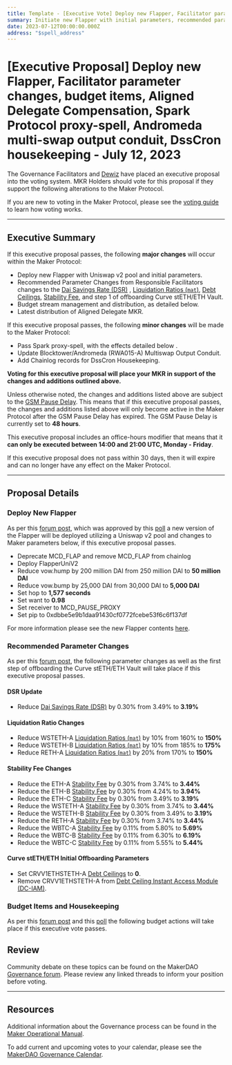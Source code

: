 ```yaml
---
title: Template - [Executive Vote] Deploy new Flapper, Facilitator parameter changes, budget items, Aligned Delegate Compensation, Spark Protocol proxy-spell, Andromeda multi-swap output conduit, DssCron housekeeping  - July 12, 2023
summary: Initiate new Flapper with initial parameters, recommended parameter changes from Responsible Facilitators including step one of Curve stETH/ETH pool vault offboarding, Core Unit Vesting for DUX-001 and DECO-001 + Jetstream and Chronicle streams, latest Aligned Delegate Compensation, trigger Spark proxy-spell, BlockTower/Andromeda (RWA015-A) output conduit change for multi-swap, adding current state of DssCron to Chainlog. 
date: 2023-07-12T00:00:00.000Z
address: "$spell_address"
---
```

# [Executive Proposal] Deploy new Flapper, Facilitator parameter changes, budget items, Aligned Delegate Compensation, Spark Protocol proxy-spell, Andromeda multi-swap output conduit, DssCron housekeeping  - July 12, 2023

The Governance Facilitators and [Dewiz](https://dewiz.xyz/) have placed an executive proposal into the voting system. MKR Holders should vote for this proposal if they support the following alterations to the Maker Protocol.

If you are new to voting in the Maker Protocol, please see the [voting guide](https://manual.makerdao.com/governance/voting-in-makerdao/on-chain-governance) to learn how voting works.

---

## Executive Summary

If this executive proposal passes, the following **major changes** will occur within the Maker Protocol:
- Deploy new Flapper with Uniswap v2 pool and initial parameters.
- Recommended Parameter Changes from Responsible Facilitators changes to the [Dai Savings Rate (DSR)](https://manual.makerdao.com/parameter-index/core/param-dai-savings-rate) , [Liquidation Ratios (`mat`)](https://manual.makerdao.com/parameter-index/vault-risk/param-liquidation-ratio), [Debt Ceilings](https://manual.makerdao.com/parameter-index/vault-risk/param-debt-ceiling), [Stability Fee](https://manual.makerdao.com/parameter-index/vault-risk/param-stability-fee), and step 1 of offboarding Curve stETH/ETH Vault.
- Budget stream management and distribution, as detailed below.
- Latest distribution of Aligned Delegate MKR. 

If this executive proposal passes, the following **minor changes** will be made to the Maker Protocol:
- Pass Spark proxy-spell, with the effects detailed below .
- Update Blocktower/Andromeda (RWA015-A) Multiswap Output Conduit.
- Add Chainlog records for DssCron Housekeeping. 

**Voting for this executive proposal will place your MKR in support of the changes and additions outlined above.**

Unless otherwise noted, the changes and additions listed above are subject to the [GSM Pause Delay](https://manual.makerdao.com/parameter-index/core/param-gsm-pause-delay). This means that if this executive proposal passes, the changes and additions listed above will only become active in the Maker Protocol after the GSM Pause Delay has expired. The GSM Pause Delay is currently set to **48 hours**.

This executive proposal includes an office-hours modifier that means that it **can only be executed between 14:00 and 21:00 UTC, Monday - Friday**. 

If this executive proposal does not pass within 30 days, then it will expire and can no longer have any effect on the Maker Protocol.


---

## Proposal Details

### Deploy New Flapper

As per this [forum post](https://forum.makerdao.com/t/project-andromeda-full-deployment/21278), which was approved by this [poll](https://forum.makerdao.com/t/introduction-of-smart-burn-engine-and-initial-parameters/21201) a new version of the Flapper will be deployed utilizing a Uniswap v2 pool and changes to Maker parameters below, if this executive proposal passes.

- Deprecate MCD_FLAP and remove MCD_FLAP from chainlog
- Deploy FlapperUniV2
- Reduce vow.hump by 200 million DAI from 250 million DAI to **50 million DAI**
- Reduce vow.bump by 25,000 DAI from 30,000 DAI to **5,000 DAI**
- Set hop to **1,577 seconds**
- Set want to **0.98**
- Set receiver to MCD_PAUSE_PROXY
- Set pip to 0xdbbe5e9b1daa91430cf0772fcebe53f6c6f137df 

For more information please see the new Flapper contents [here](https://github.com/makerdao/dss-flappers/blob/univ2/README.md).

### Recommended Parameter Changes

As per this [forum post](https://forum.makerdao.com/t/stability-scope-parameter-changes-3/21238/6), the following parameter changes as well as the first step of offboarding the Curve stETH/ETH Vault will take place if this executive proposal passes. 

#### DSR Update

- Reduce [Dai Savings Rate (DSR)](https://manual.makerdao.com/parameter-index/core/param-dai-savings-rate) by 0.30% from 3.49% to **3.19%**

#### Liquidation Ratio Changes

- Reduce WSTETH-A  [Liquidation Ratios (`mat`)](https://manual.makerdao.com/parameter-index/vault-risk/param-liquidation-ratio) by 10% from 160% to **150%**
- Reduce WSTETH-B  [Liquidation Ratios (`mat`)](https://manual.makerdao.com/parameter-index/vault-risk/param-liquidation-ratio) by 10% from 185% to **175%**
- Reduce RETH-A [Liquidation Ratios (`mat`)](https://manual.makerdao.com/parameter-index/vault-risk/param-liquidation-ratio) by 20% from 170% to **150%**

#### Stability Fee Changes

- Reduce the ETH-A [Stability Fee](https://manual.makerdao.com/parameter-index/vault-risk/param-stability-fee) by 0.30% from 3.74% to **3.44%**
- Reduce the ETH-B [Stability Fee](https://manual.makerdao.com/parameter-index/vault-risk/param-stability-fee)  by 0.30% from 4.24% to **3.94%**
- Reduce the ETH-C [Stability Fee](https://manual.makerdao.com/parameter-index/vault-risk/param-stability-fee)  by 0.30% from 3.49% to **3.19%**
- Reduce the WSTETH-A [Stability Fee](https://manual.makerdao.com/parameter-index/vault-risk/param-stability-fee) by 0.30% from 3.74% to **3.44%**
- Reduce the WSTETH-B [Stability Fee](https://manual.makerdao.com/parameter-index/vault-risk/param-stability-fee)  by 0.30% from 3.49% to **3.19%**
- Reduce the RETH-A [Stability Fee](https://manual.makerdao.com/parameter-index/vault-risk/param-stability-fee)  by 0.30% from 3.74% to **3.44%**
- Reduce the WBTC-A [Stability Fee](https://manual.makerdao.com/parameter-index/vault-risk/param-stability-fee)  by 0.11% from 5.80% to **5.69%**
- Reduce the WBTC-B [Stability Fee](https://manual.makerdao.com/parameter-index/vault-risk/param-stability-fee)  by 0.11% from 6.30% to **6.19%**
- Reduce the WBTC-C [Stability Fee](https://manual.makerdao.com/parameter-index/vault-risk/param-stability-fee)  by 0.11% from 5.55% to **5.44%**

#### Curve stETH/ETH Initial Offboarding Parameters 

- Set CRVV1ETHSTETH-A  [Debt Ceilings](https://manual.makerdao.com/parameter-index/vault-risk/param-debt-ceiling) to **0**.
- Remove CRVV1ETHSTETH-A from [Debt Ceiling Instant Access Module (DC-IAM)](https://manual.makerdao.com/module-index/module-dciam).

### Budget Items and Housekeeping

As per this [forum post](https://forum.makerdao.com/t/mip39c3-sp9-removing-dux-001/21306) and this [poll](https://vote.makerdao.com/polling/QmdnSKPu) the following budget actions will take place if this executive vote passes.


## Review

Community debate on these topics can be found on the MakerDAO [Governance forum](https://forum.makerdao.com/). Please review any linked threads to inform your position before voting.

---

## Resources

Additional information about the Governance process can be found in the [Maker Operational Manual](https://manual.makerdao.com).

To add current and upcoming votes to your calendar, please see the [MakerDAO Governance Calendar](https://manual.makerdao.com/makerdao/calendars/governance-calendar).
